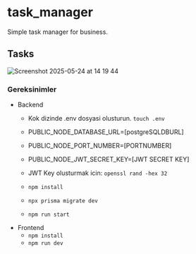# task_manager
Simple task manager for business.

## Tasks

![Screenshot 2025-05-24 at 14 19 44](https://github.com/user-attachments/assets/d87f87e9-a6e3-4642-8514-8292c28b7641)

### Gereksinimler
- Backend
  - Kok dizinde .env dosyasi olusturun. `touch .env`
  - PUBLIC_NODE_DATABASE_URL=[postgreSQLDBURL]
  - PUBLIC_NODE_PORT_NUMBER=[PORTNUMBER]
  - PUBLIC_NODE_JWT_SECRET_KEY=[JWT SECRET KEY]

  - JWT Key olusturmak icin: `openssl rand -hex 32`
  - `npm install`
  - `npx prisma migrate dev`
  - `npm run start`
- Frontend
  - `npm install`
  - `npm run dev`

